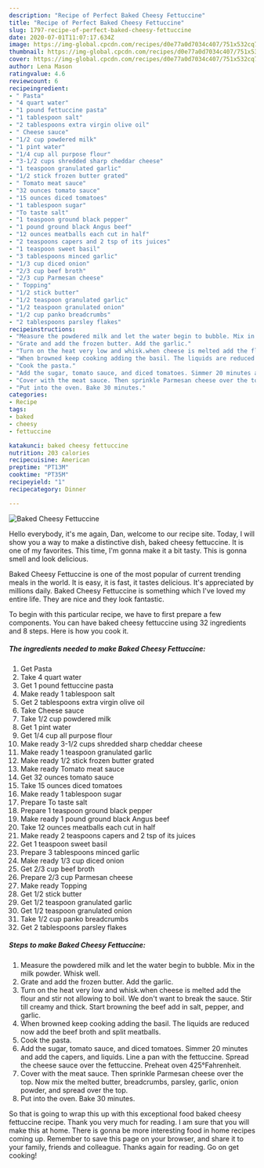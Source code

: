 ```yaml
---
description: "Recipe of Perfect Baked Cheesy Fettuccine"
title: "Recipe of Perfect Baked Cheesy Fettuccine"
slug: 1797-recipe-of-perfect-baked-cheesy-fettuccine
date: 2020-07-01T11:07:17.634Z
image: https://img-global.cpcdn.com/recipes/d0e77a0d7034c407/751x532cq70/baked-cheesy-fettuccine-recipe-main-photo.jpg
thumbnail: https://img-global.cpcdn.com/recipes/d0e77a0d7034c407/751x532cq70/baked-cheesy-fettuccine-recipe-main-photo.jpg
cover: https://img-global.cpcdn.com/recipes/d0e77a0d7034c407/751x532cq70/baked-cheesy-fettuccine-recipe-main-photo.jpg
author: Lena Mason
ratingvalue: 4.6
reviewcount: 6
recipeingredient:
- " Pasta"
- "4 quart water"
- "1 pound fettuccine pasta"
- "1 tablespoon salt"
- "2 tablespoons extra virgin olive oil"
- " Cheese sauce"
- "1/2 cup powdered milk"
- "1 pint water"
- "1/4 cup all purpose flour"
- "3-1/2 cups shredded sharp cheddar cheese"
- "1 teaspoon granulated garlic"
- "1/2 stick frozen butter grated"
- " Tomato meat sauce"
- "32 ounces tomato sauce"
- "15 ounces diced tomatoes"
- "1 tablespoon sugar"
- "To taste salt"
- "1 teaspoon ground black pepper"
- "1 pound ground black Angus beef"
- "12 ounces meatballs each cut in half"
- "2 teaspoons capers and 2 tsp of its juices"
- "1 teaspoon sweet basil"
- "3 tablespoons minced garlic"
- "1/3 cup diced onion"
- "2/3 cup beef broth"
- "2/3 cup Parmesan cheese"
- " Topping"
- "1/2 stick butter"
- "1/2 teaspoon granulated garlic"
- "1/2 teaspoon granulated onion"
- "1/2 cup panko breadcrumbs"
- "2 tablespoons parsley flakes"
recipeinstructions:
- "Measure the powdered milk and let the water begin to bubble. Mix in the milk powder. Whisk well."
- "Grate and add the frozen butter. Add the garlic."
- "Turn on the heat very low and whisk.when cheese is melted add the flour and stir not allowing to boil. We don&#39;t want to break the sauce. Stir till creamy and thick. Start browning the beef add in salt, pepper, and garlic."
- "When browned keep cooking adding the basil. The liquids are reduced now add the beef broth and split meatballs."
- "Cook the pasta."
- "Add the sugar, tomato sauce, and diced tomatoes. Simmer 20 minutes and add the capers, and liquids. Line a pan with the fettuccine. Spread the cheese sauce over the fettuccine. Preheat oven 425°Fahrenheit."
- "Cover with the meat sauce. Then sprinkle Parmesan cheese over the top. Now mix the melted butter, breadcrumbs, parsley, garlic, onion powder, and spread over the top."
- "Put into the oven. Bake 30 minutes."
categories:
- Recipe
tags:
- baked
- cheesy
- fettuccine

katakunci: baked cheesy fettuccine 
nutrition: 203 calories
recipecuisine: American
preptime: "PT13M"
cooktime: "PT35M"
recipeyield: "1"
recipecategory: Dinner

---
```



![Baked Cheesy Fettuccine](https://img-global.cpcdn.com/recipes/d0e77a0d7034c407/751x532cq70/baked-cheesy-fettuccine-recipe-main-photo.jpg)

Hello everybody, it's me again, Dan, welcome to our recipe site. Today, I will show you a way to make a distinctive dish, baked cheesy fettuccine. It is one of my favorites. This time, I'm gonna make it a bit tasty. This is gonna smell and look delicious.



Baked Cheesy Fettuccine is one of the most popular of current trending meals in the world. It is easy, it is fast, it tastes delicious. It's appreciated by millions daily. Baked Cheesy Fettuccine is something which I've loved my entire life. They are nice and they look fantastic.


To begin with this particular recipe, we have to first prepare a few components. You can have baked cheesy fettuccine using 32 ingredients and 8 steps. Here is how you cook it.

<!--inarticleads1-->

##### The ingredients needed to make Baked Cheesy Fettuccine:

1. Get  Pasta
1. Take 4 quart water
1. Get 1 pound fettuccine pasta
1. Make ready 1 tablespoon salt
1. Get 2 tablespoons extra virgin olive oil
1. Take  Cheese sauce
1. Take 1/2 cup powdered milk
1. Get 1 pint water
1. Get 1/4 cup all purpose flour
1. Make ready 3-1/2 cups shredded sharp cheddar cheese
1. Make ready 1 teaspoon granulated garlic
1. Make ready 1/2 stick frozen butter grated
1. Make ready  Tomato meat sauce
1. Get 32 ounces tomato sauce
1. Take 15 ounces diced tomatoes
1. Make ready 1 tablespoon sugar
1. Prepare To taste salt
1. Prepare 1 teaspoon ground black pepper
1. Make ready 1 pound ground black Angus beef
1. Take 12 ounces meatballs each cut in half
1. Make ready 2 teaspoons capers and 2 tsp of its juices
1. Get 1 teaspoon sweet basil
1. Prepare 3 tablespoons minced garlic
1. Make ready 1/3 cup diced onion
1. Get 2/3 cup beef broth
1. Prepare 2/3 cup Parmesan cheese
1. Make ready  Topping
1. Get 1/2 stick butter
1. Get 1/2 teaspoon granulated garlic
1. Get 1/2 teaspoon granulated onion
1. Take 1/2 cup panko breadcrumbs
1. Get 2 tablespoons parsley flakes




<!--inarticleads2-->

##### Steps to make Baked Cheesy Fettuccine:

1. Measure the powdered milk and let the water begin to bubble. Mix in the milk powder. Whisk well.
1. Grate and add the frozen butter. Add the garlic.
1. Turn on the heat very low and whisk.when cheese is melted add the flour and stir not allowing to boil. We don&#39;t want to break the sauce. Stir till creamy and thick. Start browning the beef add in salt, pepper, and garlic.
1. When browned keep cooking adding the basil. The liquids are reduced now add the beef broth and split meatballs.
1. Cook the pasta.
1. Add the sugar, tomato sauce, and diced tomatoes. Simmer 20 minutes and add the capers, and liquids. Line a pan with the fettuccine. Spread the cheese sauce over the fettuccine. Preheat oven 425°Fahrenheit.
1. Cover with the meat sauce. Then sprinkle Parmesan cheese over the top. Now mix the melted butter, breadcrumbs, parsley, garlic, onion powder, and spread over the top.
1. Put into the oven. Bake 30 minutes.




So that is going to wrap this up with this exceptional food baked cheesy fettuccine recipe. Thank you very much for reading. I am sure that you will make this at home. There is gonna be more interesting food in home recipes coming up. Remember to save this page on your browser, and share it to your family, friends and colleague. Thanks again for reading. Go on get cooking!

